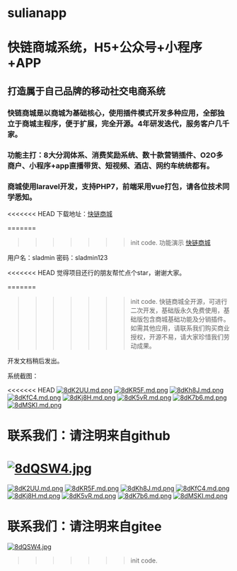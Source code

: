 # sulianapp

# 快链商城系统，H5+公众号+小程序+APP

## 打造属于自己品牌的移动社交电商系统

### 快链商城是以商城为基础核心，使用插件模式开发多种应用，全部独立于商城主程序，便于扩展，完全开源。4年研发迭代，服务客户几千家。

### 功能主打：8大分润体系、消费奖励系统、数十款营销插件、O2O多商户、小程序+app直播带货、短视频、酒店、网约车统统都有。

### 商城使用laravel开发，支持PHP7，前端采用vue打包，请各位技术同学悉知。

<<<<<<< HEAD
下载地址：[快链商城](https://gitee.com/fast_chain/sl-shop)

=======
>>>>>>> init code.
功能演示 [快链商城](https://sulianapp.com)

用户名：sladmin
密码：sladmin123

<<<<<<< HEAD
觉得项目还行的朋友帮忙点个star，谢谢大家。

=======
>>>>>>> init code.
快链商城全开源，可进行二次开发，基础版永久免费使用，基础版包含商城基础功能及分销插件。如需其他应用，请联系我们购买商业授权，开源不易，请大家珍惜我们劳动成果。

开发文档稍后发出。

系统截图：

<<<<<<< HEAD
[![8dK2UU.md.png](https://s1.ax1x.com/2020/03/17/8dK2UU.md.png)](https://imgchr.com/i/8dK2UU)
[![8dKR5F.md.png](https://s1.ax1x.com/2020/03/17/8dKR5F.md.png)](https://imgchr.com/i/8dKR5F)
[![8dKh8J.md.png](https://s1.ax1x.com/2020/03/17/8dKh8J.md.png)](https://imgchr.com/i/8dKh8J)
[![8dKfC4.md.png](https://s1.ax1x.com/2020/03/17/8dKfC4.md.png)](https://imgchr.com/i/8dKfC4)
[![8dKj8H.md.png](https://s1.ax1x.com/2020/03/17/8dKj8H.md.png)](https://imgchr.com/i/8dKj8H)
[![8dK5vR.md.png](https://s1.ax1x.com/2020/03/17/8dK5vR.md.png)](https://imgchr.com/i/8dK5vR)
[![8dK7b6.md.png](https://s1.ax1x.com/2020/03/17/8dK7b6.md.png)](https://imgchr.com/i/8dK7b6)
[![8dMSKI.md.png](https://s1.ax1x.com/2020/03/17/8dMSKI.md.png)](https://imgchr.com/i/8dMSKI)

# 联系我们：请注明来自github

[![8dQSW4.jpg](https://s1.ax1x.com/2020/03/17/8dQSW4.jpg)](https://imgchr.com/i/8dQSW4)
=======
[![8dK2UU.md.png](https://images.gitee.com/uploads/images/2020/0320/092050_125e4158_6583983.png)](https://imgchr.com/i/8dK2UU)
[![8dKR5F.md.png](https://images.gitee.com/uploads/images/2020/0320/092049_857b6334_6583983.png)](https://imgchr.com/i/8dKR5F)
[![8dKh8J.md.png](https://images.gitee.com/uploads/images/2020/0320/092050_5479a921_6583983.png)](https://imgchr.com/i/8dKh8J)
[![8dKfC4.md.png](https://images.gitee.com/uploads/images/2020/0320/092053_a50ccdbe_6583983.png)](https://imgchr.com/i/8dKfC4)
[![8dKj8H.md.png](https://images.gitee.com/uploads/images/2020/0320/092051_b79f48c9_6583983.png)](https://imgchr.com/i/8dKj8H)
[![8dK5vR.md.png](https://images.gitee.com/uploads/images/2020/0320/092050_f10ce2be_6583983.png)](https://imgchr.com/i/8dK5vR)
[![8dK7b6.md.png](https://images.gitee.com/uploads/images/2020/0320/092051_46b9c8e2_6583983.png)](https://imgchr.com/i/8dK7b6)
[![8dMSKI.md.png](https://images.gitee.com/uploads/images/2020/0320/092053_f70b079a_6583983.png)](https://imgchr.com/i/8dMSKI)

# 联系我们：请注明来自gitee

[![8dQSW4.jpg](https://images.gitee.com/uploads/images/2020/0320/092052_c29c323a_6583983.jpeg)](https://imgchr.com/i/8dQSW4)
>>>>>>> init code.
